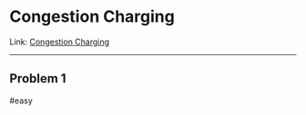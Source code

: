 # Congestion Charging
Link: [Congestion Charging](https://sqlzoo.net/wiki/Congestion_Charging)

---
##  Problem 1
#easy 
